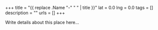 +++
title = "{{ replace .Name "-" " " | title }}"
lat = 0.0
lng = 0.0
tags = []
description = ""
urls = []
+++

Write details about this place here...
